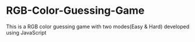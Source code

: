 # RGB-Color-Guessing-Game
This is a RGB color guessing game with two modes(Easy &amp; Hard) developed using JavaScript
